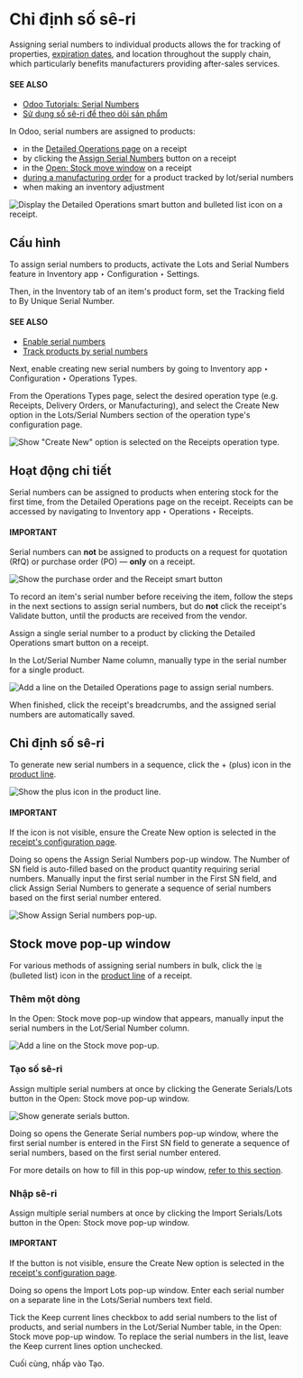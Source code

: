 # Chỉ định số sê-ri

Assigning serial numbers to individual products allows the for tracking of properties,
[expiration dates](expiration_dates.md), and location throughout the supply chain, which
particularly benefits manufacturers providing after-sales services.

#### SEE ALSO
- [Odoo Tutorials: Serial Numbers](https://www.youtube.com/watch?v=ZP-gMz2X5AY)
- [Sử dụng số sê-ri để theo dõi sản phẩm](serial_numbers.md)

In Odoo, serial numbers are assigned to products:

- in the [Detailed Operations page](#inventory-product-management-detailed-operations) on a
  receipt
- by clicking the [Assign Serial Numbers](#inventory-product-management-assign-sn) button on a
  receipt
- in the [Open: Stock move window](#inventory-product-management-stock-move-section) on a
  receipt
- [during a manufacturing order](../../../manufacturing/basic_setup/configure_manufacturing_product.md) for a product tracked by
  lot/serial numbers
- when making an inventory adjustment

<a id="inventory-product-management-detailed-operations-popup"></a>
![Display the Detailed Operations smart button and bulleted list icon on a receipt.](../../../../../_images/assign-serial-numbers.png)

## Cấu hình

To assign serial numbers to products, activate the Lots and Serial Numbers feature in
Inventory app ‣ Configuration ‣ Settings.

Then, in the Inventory tab of an item's product form, set the Tracking field
to By Unique Serial Number.

#### SEE ALSO
- [Enable serial numbers](serial_numbers.md#inventory-product-management-enable-lots)
- [Track products by serial numbers](serial_numbers.md#inventory-product-management-configure-lots)

<a id="inventory-product-management-configure-new-serials"></a>

Next, enable creating new serial numbers by going to Inventory app ‣ Configuration
‣ Operations Types.

From the Operations Types page, select the desired operation type (e.g.
Receipts, Delivery Orders, or Manufacturing), and select the
Create New option in the Lots/Serial Numbers section of the operation type's
configuration page.

![Show "Create New" option is selected on the Receipts operation type.](../../../../../_images/create-new.png)

<a id="inventory-product-management-detailed-operations"></a>

## Hoạt động chi tiết

Serial numbers can be assigned to products when entering stock for the first time, from the
Detailed Operations page on the receipt. Receipts can be accessed by navigating to
Inventory app ‣ Operations ‣ Receipts.

#### IMPORTANT
Serial numbers can **not** be assigned to products on a request for quotation (RfQ) or purchase
order (PO) — **only** on a receipt.

![Show the purchase order and the Receipt smart button](../../../../../_images/purchase-order-or-receipt.png)

To record an item's serial number before receiving the item, follow the steps in the next
sections to assign serial numbers, but do **not** click the receipt's Validate
button, until the products are received from the vendor.

Assign a single serial number to a product by clicking the Detailed Operations smart
button on a receipt.

In the Lot/Serial Number Name column, manually type in the serial number for a single
product.

![Add a line on the Detailed Operations page to assign serial numbers.](../../../../../_images/add-a-line.png)

When finished, click the receipt's breadcrumbs, and the assigned serial numbers are automatically
saved.

<a id="inventory-product-management-assign-sn"></a>

## Chỉ định số sê-ri

To generate new serial numbers in a sequence, click the + (plus) icon in the
[product line](#inventory-product-management-detailed-operations-popup).

![Show the plus icon in the product line.](../../../../../_images/plus-icon.png)

#### IMPORTANT
If the icon is not visible, ensure the Create New option is selected in the
[receipt's configuration page](#inventory-product-management-configure-new-serials).

Doing so opens the Assign Serial Numbers pop-up window. The Number of SN
field is auto-filled based on the product quantity requiring serial numbers. Manually input the
first serial number in the First SN field, and click Assign Serial Numbers
to generate a sequence of serial numbers based on the first serial number entered.

![Show Assign Serial numbers pop-up.](../../../../../_images/assign-numbers-in-sequence.png)

<a id="inventory-product-management-stock-move-section"></a>

## Stock move pop-up window

For various methods of assigning serial numbers in bulk, click the ⦙≣ (bulleted list)
icon in the [product line](#inventory-product-management-detailed-operations-popup) of a
receipt.

### Thêm một dòng

In the Open: Stock move pop-up window that appears, manually input the serial numbers in
the Lot/Serial Number column.

![Add a line on the Stock move pop-up.](../../../../../_images/add-a-line-stock-move.png)

### Tạo số sê-ri

Assign multiple serial numbers at once by clicking the Generate Serials/Lots button in
the Open: Stock move pop-up window.

![Show generate serials button.](../../../../../_images/generate-serials.png)

Doing so opens the Generate Serial numbers pop-up window, where the first serial number
is entered in the First SN field to generate a sequence of serial numbers, based on the
first serial number entered.

For more details on how to fill in this pop-up window, [refer to this section](#inventory-product-management-assign-sn).

### Nhập sê-ri

Assign multiple serial numbers at once by clicking the Import Serials/Lots button in the
Open: Stock move pop-up window.

#### IMPORTANT
If the button is not visible, ensure the Create New option is selected in the
[receipt's configuration page](#inventory-product-management-configure-new-serials).

Doing so opens the Import Lots pop-up window. Enter each serial number on a separate
line in the Lots/Serial numbers text field.

Tick the Keep current lines checkbox to add serial numbers to the list of products, and
serial numbers in the Lot/Serial Number table, in the Open: Stock move
pop-up window. To replace the serial numbers in the list, leave the Keep current lines
option unchecked.

Cuối cùng, nhấp vào Tạo.
